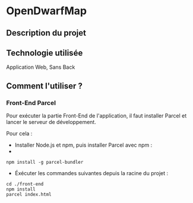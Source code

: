 # OpenDwarfMap

## Description du projet 

## Technologie utilisée 

Application Web, Sans Back 

## Comment l'utiliser ? 

### Front-End Parcel

Pour exécuter la partie Front-End de l'application, il faut installer Parcel et lancer le serveur de développement.

Pour cela :

- Installer Node.js et npm, puis installer Parcel avec npm :
- 
```
npm install -g parcel-bundler
```

- Éxécuter les commandes suivantes depuis la racine du projet :

```
cd ./front-end
npm install
parcel index.html
```
